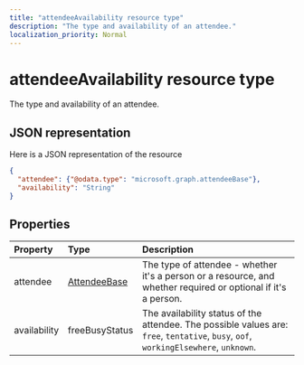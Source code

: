 ```yaml
---
title: "attendeeAvailability resource type"
description: "The type and availability of an attendee."
localization_priority: Normal
---
```


# attendeeAvailability resource type

The type and availability of an attendee.

## JSON representation

Here is a JSON representation of the resource

<!-- {
  "blockType": "resource",
  "optionalProperties": [

  ],
  "@odata.type": "microsoft.graph.attendeeAvailability"
}-->

```json
{
  "attendee": {"@odata.type": "microsoft.graph.attendeeBase"},
  "availability": "String"
}

```
## Properties
| Property	   | Type	|Description|
|:---------------|:--------|:----------|
|attendee|[AttendeeBase](attendeebase.md)|The type of attendee - whether it's a person or a resource, and whether required or optional if it's a person.|
|availability|freeBusyStatus| The availability status of the attendee. The possible values are: `free`, `tentative`, `busy`, `oof`, `workingElsewhere`, `unknown`.|

<!-- uuid: 8fcb5dbc-d5aa-4681-8e31-b001d5168d79
2015-10-25 14:57:30 UTC -->
<!-- {
  "type": "#page.annotation",
  "description": "attendeeAvailability resource",
  "keywords": "",
  "section": "documentation",
  "tocPath": ""
}-->
